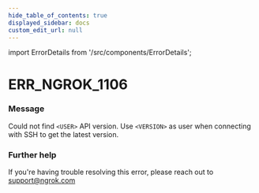 ```yaml
---
hide_table_of_contents: true
displayed_sidebar: docs
custom_edit_url: null
---
```


import ErrorDetails from '/src/components/ErrorDetails';

# ERR_NGROK_1106

### Message
Could not find `<USER>` API version. Use `<VERSION>` as user when connecting with SSH to get the latest version.

### Further help
If you're having trouble resolving this error, please reach out to [support@ngrok.com](mailto:support@ngrok.com?subject=Help%20with%20ERR_NGROK_1106)

<ErrorDetails error='err_ngrok_1106' />
